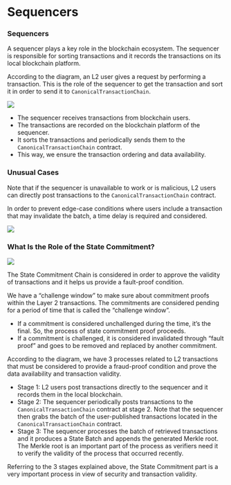 # Sequencers

### Sequencers <a href="#_72f5dje02ne5" id="_72f5dje02ne5"></a>

A sequencer plays a key role in the blockchain ecosystem. The sequencer is responsible for sorting transactions and it records the transactions on its local blockchain platform.

According to the diagram, an L2 user gives a request by performing a transaction. This is the role of the sequencer to get the transaction and sort it in order to send it to `CanonicalTransactionChain`.

![](https://3353191897-files.gitbook.io/\~/files/v0/b/gitbook-x-prod.appspot.com/o/spaces%2F-McQf9YqnjTLsZKxr\_aB%2Fuploads%2F8ASB904ZkXTffaxUosgO%2FSequencer-L2%20Transaction.png?alt=media\&token=5aa18ab7-6e32-4152-830d-b1ad34d1dd64)

* The sequencer receives transactions from blockchain users.
* The transactions are recorded on the blockchain platform of the sequencer.
* It sorts the transactions and periodically sends them to the `CanonicalTransactionChain` contract.
* This way, we ensure the transaction ordering and data availability.

### Unusual Cases <a href="#_vn2oooueag3" id="_vn2oooueag3"></a>

Note that if the sequencer is unavailable to work or is malicious, L2 users can directly post transactions to the `CanonicalTransactionChain` contract.

In order to prevent edge-case conditions where users include a transaction that may invalidate the batch, a time delay is required and considered.

![](https://3353191897-files.gitbook.io/\~/files/v0/b/gitbook-x-prod.appspot.com/o/spaces%2F-McQf9YqnjTLsZKxr\_aB%2Fuploads%2FoWjNVPieDwHsQiqahlYa%2FSequencer-Fraud%20Proof%20Part%204%20-%20PostExecution-Malicious%20Sequencer.png?alt=media\&token=21ef7343-1008-4a42-bf87-5805e1ed0efe)

### What Is the Role of the State Commitment? <a href="#_ph8gr5crjdgy" id="_ph8gr5crjdgy"></a>

![](https://3353191897-files.gitbook.io/\~/files/v0/b/gitbook-x-prod.appspot.com/o/spaces%2F-McQf9YqnjTLsZKxr\_aB%2Fuploads%2FNvIY1WT9D2jhBXp2IWdo%2FSequencer-Fraud%20Proof%20Part%204%20-%20PostExecution-L2%20Transaction-State%20Commitment%20Chain.png?alt=media\&token=0edbbaf0-ba90-45cd-a398-69cda36d8a89)

The State Commitment Chain is considered in order to approve the validity of transactions and it helps us provide a fault-proof condition.

We have a “challenge window” to make sure about commitment proofs within the Layer 2 transactions. The commitments are considered pending for a period of time that is called the “challenge window”.

* If a commitment is considered unchallenged during the time, it’s the final. So, the process of state commitment proof proceeds.
* If a commitment is challenged, it is considered invalidated through “fault proof” and goes to be removed and replaced by another commitment.

According to the diagram, we have 3 processes related to L2 transactions that must be considered to provide a fraud-proof condition and prove the data availability and transaction validity.

* Stage 1: L2 users post transactions directly to the sequencer and it records them in the local blockchain.
* Stage 2: The sequencer periodically posts transactions to the `CanonicalTransactionChain` contract at stage 2. Note that the sequencer then grabs the batch of the user-published transactions located in the `CanonicalTransactionChain` contract.
* Stage 3: The sequencer processes the batch of retrieved transactions and it produces a State Batch and appends the generated Merkle root. The Merkle root is an important part of the process as verifiers need it to verify the validity of the process that occurred recently.

Referring to the 3 stages explained above, the State Commitment part is a very important process in view of security and transaction validity.
